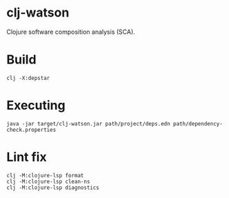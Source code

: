 # clj-watson
Clojure software composition analysis (SCA).

# Build
`clj -X:depstar`

# Executing
`java -jar target/clj-watson.jar path/project/deps.edn path/dependency-check.properties` 

# Lint fix
```
clj -M:clojure-lsp format
clj -M:clojure-lsp clean-ns
clj -M:clojure-lsp diagnostics
```